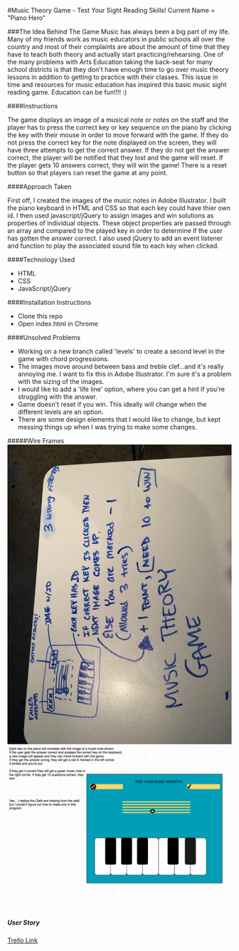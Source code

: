 #Music Theory Game - Test Your Sight Reading Skills! Current Name = "Piano Hero" 



###The Idea Behind The Game
Music has always been a big part of my life. Many of my friends work as music educators in public schools all over the country and most of their complaints are about the amount of time that they have to teach both theory and actually start practicing/rehearsing. One of the many problems with Arts Education taking the back-seat for many school districts is that they don't have enough time to go over music theory lessons in addition to getting to practice with their classes. This issue in time and resources for music education has inspired this basic music sight reading game. Education can be fun!!!! :)

####Instructions 

The game displays an image of a musical note or notes on the staff and the player has to press the correct key or key sequence on the piano by clicking the key with their mouse in order to move forward with the game. If they do not press the correct key for the note displayed on the screen, they will have three attempts to get the correct answer. If they do not get the answer correct, the player will be notified that they lost and the game will reset. If the player gets 10 answers correct, they will win the game! There is a reset button so that players can reset the game at any point. 


####Approach Taken

First off, I created the images of the music notes in Adobe Illustrator. I built the piano keyboard in HTML and CSS so that each key could have thier own id. I  then used javascript/jQuery to assign images and win solutions as properties of individual objects. These object properties are passed through an array and compared to the played key in order to determine if the user has gotten the answer correct. I also used jQuery to add an event listener and function to play the associated sound file to each key when clicked.

####Technology Used 
* HTML
* CSS
* JavaScript/jQuery


####Installation Instructions 
* Clone this repo
* Open index.html in Chrome 

####Unsolved Problems 
* Working on a new branch called 'levels' to create a second level in the game with chord progressions. 
* The images move around between bass and treble clef...and it's really annoying me. I want to fix this in Adobe Illustrator. I'm sure it's a problem with the sizing of the images.
* I would like to add a 'life line' option, where you can get a hint if you're struggling with the answer. 
* Game doesn't reset if you win. This ideally will change when the different levels are an option. 
* There are some design elements that I would like to change, but kept messing things up when I was trying to make some changes. 

#####Wire Frames
![](assets/WireFrame1.jpg)
![](assets/WireFrame2.png)


##### User Story

[Trello Link](https://trello.com/b/nTNrPKqZ/project-1)
